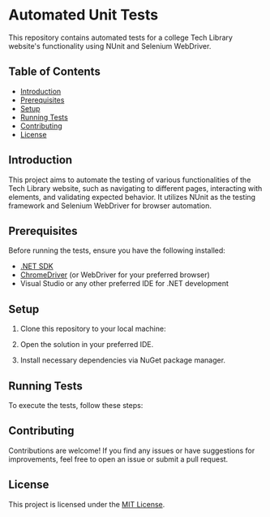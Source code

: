# Automated Unit Tests

This repository contains automated tests for a college Tech Library website's functionality using NUnit and Selenium WebDriver.

## Table of Contents

- [Introduction](#introduction)
- [Prerequisites](#prerequisites)
- [Setup](#setup)
- [Running Tests](#running-tests)
- [Contributing](#contributing)
- [License](#license)

## Introduction

This project aims to automate the testing of various functionalities of the Tech Library website, such as navigating to different pages, interacting with elements, and validating expected behavior. It utilizes NUnit as the testing framework and Selenium WebDriver for browser automation.

## Prerequisites

Before running the tests, ensure you have the following installed:

- [.NET SDK](https://dotnet.microsoft.com/download)
- [ChromeDriver](https://sites.google.com/a/chromium.org/chromedriver/) (or WebDriver for your preferred browser)
- Visual Studio or any other preferred IDE for .NET development

## Setup

1. Clone this repository to your local machine:

2. Open the solution in your preferred IDE.

3. Install necessary dependencies via NuGet package manager.

## Running Tests

To execute the tests, follow these steps:

## Contributing

Contributions are welcome! If you find any issues or have suggestions for improvements, feel free to open an issue or submit a pull request.

## License

This project is licensed under the [MIT License](LICENSE).
